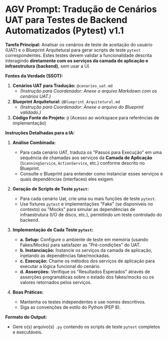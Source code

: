 # AGV Prompt: Tradução de Cenários UAT para Testes de Backend Automatizados (Pytest) v1.1

**Tarefa Principal:** Analisar os cenários de teste de aceitação do usuário (UAT) e o Blueprint Arquitetural para gerar scripts de teste `pytest` correspondentes. Estes testes devem validar a funcionalidade descrita interagindo **diretamente com os serviços da camada de aplicação e infraestrutura (backend)**, sem usar a UI.

**Fontes da Verdade (SSOT):**

1.  **Cenários UAT para Tradução:** `@cenarios_uat.md`
    *   *(Instrução para Coordenador: Anexe o arquivo Markdown com os cenários UAT.)*
2.  **Blueprint Arquitetural:** `@Blueprint_Arquitetural.md`
    *   *(Instrução para Coordenador: Anexe o arquivo do Blueprint validado.)*
3.  **Código Fonte do Projeto:** `@` (Acesso ao workspace para referências de implementação)

**Instruções Detalhadas para a IA:**

1.  **Análise Combinada:**
    *   Para cada cenário UAT, traduza os "Passos para Execução" em uma sequência de chamadas aos serviços da **Camada de Aplicação** (`ScanningService`, `ActionService`, etc.) conforme descrito no Blueprint.
    *   Consulte o Blueprint para entender como instanciar esses serviços e quais dependências (interfaces) eles exigem.

2.  **Geração de Scripts de Teste `pytest`:**
    *   Para cada cenário Uat, crie uma ou mais funções de teste `pytest`.
    *   Use fixtures `pytest` e implementações "Fake" (se disponíveis no contexto) ou "Mocks" para simular as dependências de infraestrutura (I/O de disco, etc.), permitindo um teste controlado do backend.

3.  **Implementação de Cada Teste `pytest`:**
    *   **a. Setup:** Configure o ambiente de teste em memória (usando Fakes/Mocks) para satisfazer as "Pré-condições" do UAT.
    *   **b. Instanciação:** Instancie os serviços da camada de aplicação, injetando as dependências fake/mockadas.
    *   **c. Execução:** Chame os métodos dos serviços de aplicação para executar a lógica funcional do cenário.
    *   **d. Asserções:** Verifique os "Resultados Esperados" através de asserções programáticas sobre o estado dos fakes/mocks ou os valores retornados pelos serviços.

4.  **Boas Práticas:**
    *   Mantenha os testes independentes e use nomes descritivos.
    *   Siga as convenções de estilo do Python (PEP 8).

**Formato do Output:**
*   Gere o(s) arquivo(s) `.py` contendo os scripts de teste `pytest` completos e executáveis.